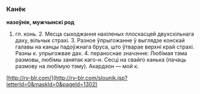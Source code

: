 ### Канёк
**назоўнік, мужчынскі род**

1. гл. конь. 2. Месца сыходжання нахіленых плоскасцей двухсхільнага даху, вільчык страхі. 3. Разное ўпрыгожанне ў выглядзе конскай галавы на канцы падоўжнага бруса, што ўтварае верхні край страхі. Разны к. упрыгожвае дах. 4. пераноснае значэнне: Любімая тэма размовы, любімы занятак каго-н. Сесці на свайго канька (пачаць размову на любімую тэму). Акардэон — мой к.

<a rel="author">[http://rv-blr.com/](http://rv-blr.com/slounik.jsp?letterId=0&maskId=0&pageId=1302)</a>
